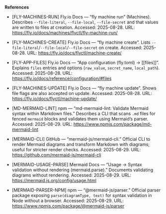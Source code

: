 **References**

- [FLY-MACHINES-RUN] Fly.io Docs — “fly machine run” (Machines). Describes `--file-literal`, `--file-local`, `--file-secret` and that values are written to files at creation. Accessed: 2025-08-28.
  URL: https://fly.io/docs/machines/flyctl/fly-machine-run/

- [FLY-MACHINES-CREATE] Fly.io Docs — “fly machine create”. Lists `--file-literal`/`--file-local`/`--file-secret` on create. Accessed: 2025-08-28.
  URL: https://fly.io/docs/flyctl/machine-create/

- [FLY-APP-FILES] Fly.io Docs — “App configuration (fly.toml) → [[files]]”. Explains `files` entries and options (`raw_value`, `secret_name`, `local_path`). Accessed: 2025-08-28.
  URL: https://fly.io/docs/reference/configuration/#files

- [FLY-MACHINES-UPDATE] Fly.io Docs — “fly machine update”. Shows file flags are also accepted on update. Accessed: 2025-08-28.
  URL: https://fly.io/docs/flyctl/machine-update/

- [MD-MERMAID-LINT] npm — “md-mermaid-lint: Validate Mermaid syntax within Markdown files.” Describes a CLI that scans `.md` files for fenced `mermaid` blocks and validates them using Mermaid’s parser. Accessed: 2025-08-29.
  URL: https://www.npmjs.com/package/md-mermaid-lint

- [MERMAID-CLI] GitHub — “mermaid-js/mermaid-cli.” Official CLI to render Mermaid diagrams and transform Markdown with diagrams; useful for stricter render checks. Accessed: 2025-08-29.
  URL: https://github.com/mermaid-js/mermaid-cli

- [MERMAID-USAGE-PARSE] Mermaid Docs — “Usage → Syntax validation without rendering (mermaid.parse).” Documents validating diagrams without rendering. Accessed: 2025-08-29.
  URL: https://mermaid.js.org/config/usage.html

- [MERMAID-PARSER-NPM] npm — “@mermaid-js/parser.” Official parser package exposing `parse(diagramType, text)` for syntax validation in Node without a browser. Accessed: 2025-08-29.
  URL: https://www.npmjs.com/package/@mermaid-js/parser
